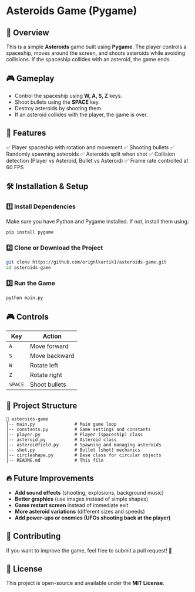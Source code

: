# Asteroids Game (Pygame)

## 📌 Overview
This is a simple **Asteroids** game built using **Pygame**. The player controls a spaceship, moves around the screen, and shoots asteroids while avoiding collisions. If the spaceship collides with an asteroid, the game ends.

## 🎮 Gameplay
- Control the spaceship using **W, A, S, Z** keys.
- Shoot bullets using the **SPACE** key.
- Destroy asteroids by shooting them.
- If an asteroid collides with the player, the game is over.

## 🚀 Features
✅ Player spaceship with rotation and movement
✅ Shooting bullets
✅ Randomly spawning asteroids
✅ Asteroids split when shot
✅ Collision detection (Player vs Asteroid, Bullet vs Asteroid)
✅ Frame rate controlled at 60 FPS

## 🛠️ Installation & Setup
### 1️⃣ Install Dependencies
Make sure you have Python and Pygame installed. If not, install them using:
```sh
pip install pygame
```

### 2️⃣ Clone or Download the Project
```sh
git clone https://github.com/orignlkartik1/asteroids-game.git
cd asteroids-game
```

### 3️⃣ Run the Game
```sh
python main.py
```

## 🎮 Controls
| Key | Action |
|----|---------|
| `A` | Move forward |
| `S` | Move backward |
| `W` | Rotate left |
| `Z` | Rotate right |
| `SPACE` | Shoot bullets |

## 📁 Project Structure
```
📂 asteroids-game
│-- main.py               # Main game loop
│-- constants.py          # Game settings and constants
│-- player.py             # Player (spaceship) class
│-- asteroid.py           # Asteroid class
│-- asteroidfield.py      # Spawning and managing asteroids
│-- shot.py               # Bullet (shot) mechanics
│-- circleshape.py        # Base class for circular objects
│-- README.md             # This file
```

## 🔥 Future Improvements
- **Add sound effects** (shooting, explosions, background music)
- **Better graphics** (use images instead of simple shapes)
- **Game restart screen** instead of immediate exit
- **More asteroid variations** (different sizes and speeds)
- **Add power-ups or enemies (UFOs shooting back at the player)**

## 🎯 Contributing
If you want to improve the game, feel free to submit a pull request! 🚀

## 📜 License
This project is open-source and available under the **MIT License**.

